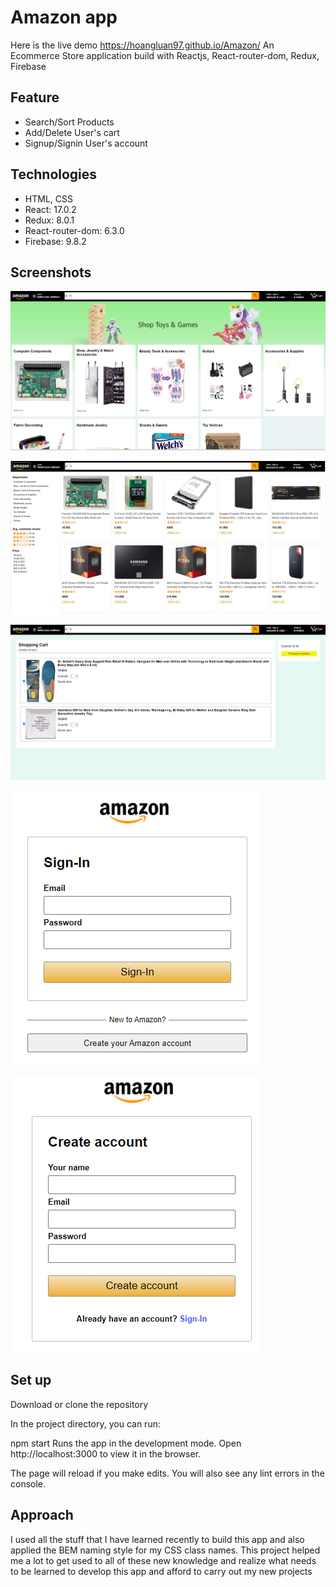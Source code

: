 # Amazon app

Here is the live demo https://hoangluan97.github.io/Amazon/
An Ecommerce Store application build with Reactjs, React-router-dom, Redux, Firebase

## Feature

- Search/Sort Products
- Add/Delete User's cart
- Signup/Signin User's account

## Technologies

- HTML, CSS
- React: 17.0.2
- Redux: 8.0.1
- React-router-dom: 6.3.0
- Firebase: 9.8.2

## Screenshots

![Homepage](./image/homepage.PNG)

![Productspage](./image/productspage.PNG)

![Cartpage](./image/cartpage.PNG)

![Loginpage](./image/loginpage.PNG)

![Signuppage](./image/signuppage.PNG)

## Set up

Download or clone the repository

In the project directory, you can run:

npm start
Runs the app in the development mode.
Open http://localhost:3000 to view it in the browser.

The page will reload if you make edits.
You will also see any lint errors in the console.

## Approach

I used all the stuff that I have learned recently to build this app and also applied the BEM naming style for my CSS class names. This project helped me a lot to get used to all of these new knowledge and realize what needs to be learned to develop this app and afford to carry out my new projects
